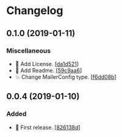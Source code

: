 # Changelog

<a name="0.1.0"></a>
## 0.1.0 (2019-01-11)

### Miscellaneous

- 📄 Add License. [[da1d521](https://github.com/mathieutu/nodemailer-react/commit/da1d521e548fb2be3682b653660dd9e3866b6b71)]
- 📝 Add Readme. [[59c9aa6](https://github.com/mathieutu/nodemailer-react/commit/59c9aa61e362fe29569284bd93c55882eba6ecaa)]
- 💥 Change MailerConfig type. [[f6dd08b](https://github.com/mathieutu/nodemailer-react/commit/f6dd08b50be6ba2f03eef41087c7165e1b6aa8e6)]


<a name="0.0.4"></a>
## 0.0.4 (2019-01-10)

### Added

- 🎉 First release. [[826138d](https://github.com/mathieutu/nodemailer-react/commit/826138dd40bcf2f338a1823c22fb5d6239ca247f)]


